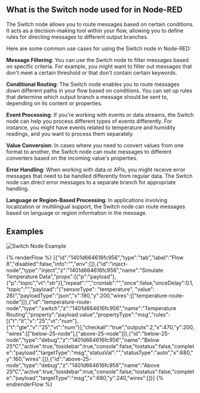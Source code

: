 ## What is the Switch node used for in Node-RED

The Switch node allows you to route messages based on certain conditions. It acts as a decision-making tool within your flow, allowing you to define rules for directing messages to different output branches. 

Here are some common use cases for using the Switch node in Node-RED:

**Message Filtering**: You can use the Switch node to filter messages based on specific criteria. For example, you might want to filter out messages that don't meet a certain threshold or that don't contain certain keywords.

**Conditional Routing**: The Switch node enables you to route messages down different paths in your flow based on conditions. You can set up rules that determine which output branch a message should be sent to, depending on its content or properties.

**Event Processing**: If you're working with events or data streams, the Switch node can help you process different types of events differently. For instance, you might have events related to temperature and humidity readings, and you want to process them separately.

**Value Conversion**: In cases where you need to convert values from one format to another, the Switch node can route messages to different converters based on the incoming value's properties.

**Error Handling**: When working with data or APIs, you might receive error messages that need to be handled differently from regular data. The Switch node can direct error messages to a separate branch for appropriate handling.

**Language or Region-Based Processing**: In applications involving localization or multilingual support, the Switch node can route messages based on language or region information in the message.

## Examples

![Switch Node Example](./images/switch-example-2.png)

{% renderFlow %}
[{"id":"1401d664616fc956","type":"tab","label":"Flow 8","disabled":false,"info":"","env":[]},{"id":"inject-node","type":"inject","z":"1401d664616fc956","name":"Simulate Temperature Data","props":[{"p":"payload"},{"p":"topic","vt":"str"}],"repeat":"","crontab":"","once":false,"onceDelay":0.1,"topic":"","payload":"{\"sensorType\": \"temperature\", \"value\": 28}","payloadType":"json","x":190,"y":200,"wires":[["temperature-route-node"]]},{"id":"temperature-route-node","type":"switch","z":"1401d664616fc956","name":"Temperature Routing","property":"payload.value","propertyType":"msg","rules":[{"t":"lt","v":"25","vt":"num"},{"t":"gte","v":"25","vt":"num"}],"checkall":"true","outputs":2,"x":470,"y":200,"wires":[["below-25-node"],["above-25-node"]]},{"id":"below-25-node","type":"debug","z":"1401d664616fc956","name":"Below 25°C","active":true,"tosidebar":true,"console":false,"tostatus":false,"complete":"payload","targetType":"msg","statusVal":"","statusType":"auto","x":680,"y":160,"wires":[]},{"id":"above-25-node","type":"debug","z":"1401d664616fc956","name":"Above 25°C","active":true,"tosidebar":true,"console":false,"tostatus":false,"complete":"payload","targetType":"msg","x":680,"y":240,"wires":[]}]
{% endrenderFlow %}